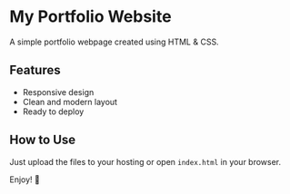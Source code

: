 # My Portfolio Website

A simple portfolio webpage created using HTML & CSS.

## Features
- Responsive design
- Clean and modern layout
- Ready to deploy

## How to Use
Just upload the files to your hosting or open `index.html` in your browser.

Enjoy! 🚀
